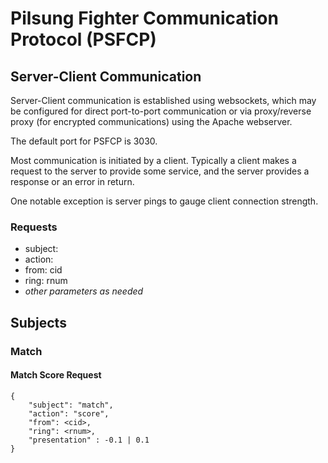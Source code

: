 # Pilsung Fighter Communication Protocol (PSFCP)

## Server-Client Communication

Server-Client communication is established using websockets, which may be configured for direct port-to-port communication or via proxy/reverse proxy (for encrypted communications) using the Apache webserver.

The default port for PSFCP is 3030.

Most communication is initiated by a client. Typically a client makes a request to the server to provide some service, and the server provides a response or an error in return.

One notable exception is server pings to gauge client connection strength. 

### Requests

- subject:
- action:
- from: cid
- ring: rnum
- *other parameters as needed*

## Subjects

### Match

#### Match Score Request

    {
        "subject": "match",
        "action": "score",
        "from": <cid>,
        "ring": <rnum>,
        "presentation" : -0.1 | 0.1
    }
